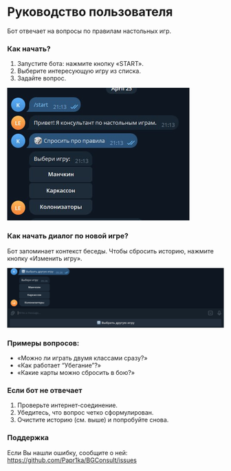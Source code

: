 # Руководство пользователя

Бот отвечает на вопросы по правилам настольных игр. 

### Как начать?
1. Запустите бота: нажмите кнопку «START».
2. Выберите интересующую игру из списка.
3. Задайте вопрос.
       
![Инициация диалога с пользователем](initiation.png)

### Как начать диалог по новой игре?
Бот запоминает контекст беседы.
Чтобы сбросить историю, нажмите кнопку «Изменить игру».

![Кнопка выбора другой игры](change_game_button.png)

### Примеры вопросов:

- «Можно ли играть двумя классами сразу?»
- «Как работает “Убегание”?»
- «Какие карты можно сбросить в бою?»

### Если бот не отвечает

1. Проверьте интернет-соединение.
2. Убедитесь, что вопрос четко сформулирован.
3. Очистите историю (см. выше) и попробуйте снова.

### Поддержка

Если Вы нашли ошибку, сообщите о ней: https://github.com/Papr1ka/BGConsult/issues